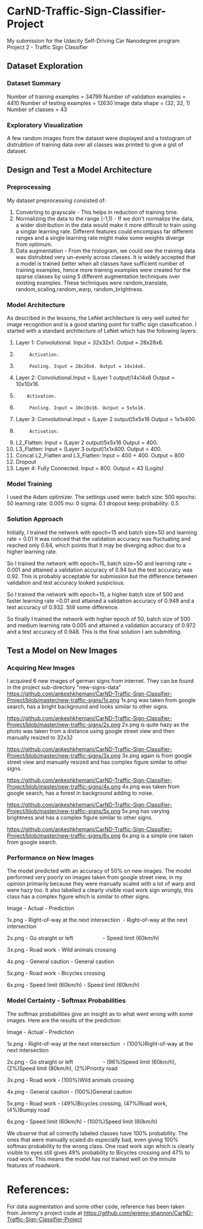 # CarND-Traffic-Sign-Classifier-Project
My submission for the Udacity Self-Driving Car Nanodegree program Project 2 - Traffic Sign Classifier

## Dataset Exploration
### Dataset Summary
Number of training examples = 34799
Number of validation examples = 4410
Number of testing examples = 12630
Image data shape = (32, 32, 1)
Number of classes = 43

### Exploratory Visualization
A few random images from the dataset were displayed and a histogram of distrubtion of training data over all classes was printed to give a gist of dataset.

## Design and Test a Model Architecture
### Preprocessing

My dataset preprocessing consisted of:

1. Converting to grayscale - This helps in reduction of training time.
2. Normalizing the data to the range (-1,1) - If we don't normalize the data, a wider distribution in the data would make it more difficult to train using a singlar learning rate. Different features could encompass far different ranges and a single learning rate might make some weights diverge from optimum.
3. Data augmentation -  From the histogram, we could see the training data was distrubted very un-evenly across classes. It is widely accepted that a model is trained better when all classes have sufficient number of training examples, hence more training examples were created for the sparse classes by using 5 different augmentation techniques over existing examples. These techniques were random_translate, random_scaling,random_warp, random_brightness.


### Model Architecture
As described in the lessons, the LeNet architecture is very well suited for image recognition and is a good starting point for traffic sign classification.
I started with a standard architecture of LeNet which has the following layers:

1.  Layer 1: Convolutional. Input = 32x32x1. Output = 28x28x6.
2.          Activation.
3.          Pooling. Input = 28x28x6. Output = 14x14x6.
4.  Layer 2: Convolutional.Input = (Layer 1 output)14x14x6 Output = 10x10x16.
5.         Activation.
6.          Pooling. Input = 10x10x16. Output = 5x5x16.        
7.  Layer 3: Convolutional.Input = (Layer 2 output)5x5x16 Output = 1x1x400.
8.          Activation.
9.  L2_Flatten: Input = (Layer 2 output)5x5x16  Output = 400.
10. L3_Flatten: Input = (Layer 3 output)1x1x400. Output = 400.
11. Concat L2_Flatten and L3_Flatten: Input = 400 + 400. Output = 800
12. Dropout
13. Layer 4: Fully Connected. Input = 800. Output = 43 (Logits)



### Model Training
I used the Adam optimizer. The settings used were:
batch size: 500
epochs: 50
learning rate: 0.005
mu: 0
sigma: 0.1
dropout keep probability: 0.5

### Solution Approach

Initially, I trained the network with epoch=15 and batch size=50 and learning rate = 0.01
It was noticed that the validation accuracy was fluctuating and reached only 0.84, which points that it may be diverging adhoc due to a higher learning rate.

So I trained the network with epoch=15, batch size=50 and learning rate = 0.001 and attained a validation accuracy of 0.94 but the test accuracy was 0.92. This is probably acceptable for submission but the difference between validation and test accuracy looked suspicious.

So I trained the network with epoch=15, a higher batch size of 500 and faster learning rate =0.01 and attained a validation accuracy of 0.949 and a test accuracy of 0.932. Still some difference.

So finally I trained the network with higher epoch of 50, batch size of 500 and medium learning rate 0.005 and attained a validation accuracy of 0.972 and a test accuracy of 0.948. This is the final solution I am submitting.


## Test a Model on New Images

### Acquiring New Images
I acquired 6 new images of german signs from internet. They can be found in the project sub-directory "new-signs-data"
https://github.com/ankeshkhemani/CarND-Traffic-Sign-Classifier-Project/blob/master/new-traffic-signs/1x.png
1x.png was taken from google search, has a bright background and looks similar to other signs.

https://github.com/ankeshkhemani/CarND-Traffic-Sign-Classifier-Project/blob/master/new-traffic-signs/2x.png
2x.png is quite hazy as the photo was taken from a distance using google street view and then manually resized to 32x32

https://github.com/ankeshkhemani/CarND-Traffic-Sign-Classifier-Project/blob/master/new-traffic-signs/3x.png
3x.png again is from google street view and manually resized and has complex figure similar to other signs.

https://github.com/ankeshkhemani/CarND-Traffic-Sign-Classifier-Project/blob/master/new-traffic-signs/4x.png
4x.png was taken from google search, has a forest in background adding to noise.

https://github.com/ankeshkhemani/CarND-Traffic-Sign-Classifier-Project/blob/master/new-traffic-signs/5x.png
5x.png has varying brightness and has a complex figure similar to other signs.

https://github.com/ankeshkhemani/CarND-Traffic-Sign-Classifier-Project/blob/master/new-traffic-signs/6x.png
6x.png is a simple one taken from google search.


### Performance on New Images
The model predicted with an accuracy of 50% on new images.
The model performed very poorly on images taken from google street view, in my opinion primarily because they were manually scaled with a lot of warp and were hazy too.
It also labelled a clearly visible road work sign wrongly, this class has a complex figure which is similar to other signs.

Image  -           Actual                   -             Prediction

1x.png - Right-of-way at the next intersection  -  Right-of-way at the next intersection 

2x.png - Go straight or left                    -  Speed limit (60km/h)

3x.png - Road work                             -   Wild animals crossing

4x.png - General caution                       -   General caution

5x.png - Road work                             -   Bicycles crossing

6x.png - Speed limit (60km/h)                  -   Speed limit (60km/h)


### Model Certainty - Softmax Probabilities
The softmax probabilities give an insight as to what went wrong with some images.
Here are the results of the prediction:

Image  -           Actual             -                   Prediction

1x.png - Right-of-way at the next intersection  -  (100%)Right-of-way at the next intersection 

2x.png - Go straight or left                    -  (96%)Speed limit (60km/h), (2%)Speed limit (80km/h), (2%)Priority road

3x.png - Road work                              -  (100%)Wild animals crossing

4x.png - General caution                        -  (100%)General caution

5x.png - Road work                              -  (49%)Bicycles crossing, (47%)Road work, (4%)Bumpy road

6x.png - Speed limit (60km/h)                   -  (100%)Speed limit (60km/h)


We observe that all correctly labeled classes have 100% probability. The ones that were manually scaled do especially bad, even giving 100% softmax probability to the wrong class. One road work sign which is clearly visible to eyes still gives 49% probability to Bicycles crossing and 47% to road work. This means the model has not trained well on the minute features of roadwork.

# References: 
For data augmentation and some other code, reference has been taken from Jeremy's project code at https://github.com/jeremy-shannon/CarND-Traffic-Sign-Classifier-Project
